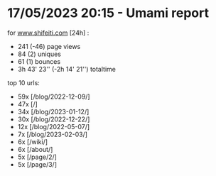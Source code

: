 # 17/05/2023 20:15 - Umami report
for www.shifeiti.com [24h] :

 - 241 (-46) page views
 - 84 (2) uniques
 - 61 (1) bounces
 - 3h 43' 23'' (-2h 14' 21'') totaltime


top 10 urls:
 - 59x [/blog/2022-12-09/]
 - 47x [/]
 - 34x [/blog/2023-01-12/]
 - 30x [/blog/2022-12-22/]
 - 12x [/blog/2022-05-07/]
 - 7x [/blog/2023-02-03/]
 - 6x [/wiki/]
 - 6x [/about/]
 - 5x [/page/2/]
 - 5x [/page/3/]


